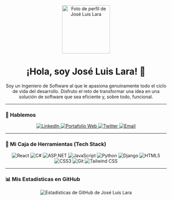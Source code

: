 <div align="center">
  <img src="https://ruta-a-tu-foto-de-perfil.jpg" width="150px" alt="Foto de perfil de José Luis Lara">
  <h1>¡Hola, soy José Luis Lara! 👋</h1>
</div>

<p align="center">
  Soy un Ingeniero de Software al que le apasiona genuinamente todo el ciclo de vida del desarrollo. Disfruto el reto de transformar una idea en una solución de software que sea eficiente y, sobre todo, funcional.
</p>

---

### 💬 Hablemos

<p align="center">
  <a href="https://linkedin.com/in/joseluislaradev" target="_blank">
    <img src="https://img.shields.io/badge/LinkedIn-0077B5?style=for-the-badge&logo=linkedin&logoColor=white" alt="LinkedIn">
  </a>
  <a href="https://joseluislara.dev" target="_blank">
    <img src="https://img.shields.io/badge/Mi_Portafolio-252525?style=for-the-badge&logo=react&logoColor=61DAFB" alt="Portafolio Web">
  </a>
  <a href="https://twitter.com/joseluislaradev" target="_blank">
    <img src="https://img.shields.io/badge/Twitter-1DA1F2?style=for-the-badge&logo=twitter&logoColor=white" alt="Twitter">
  </a>
  <a href="mailto:hola@joseluislara.dev" target="_blank">
    <img src="https://img.shields.io/badge/Envíame_un_correo-EA4335?style=for-the-badge&logo=gmail&logoColor=white" alt="Email">
  </a>
</p>

---

### 🚀 Mi Caja de Herramientas (Tech Stack)

<p align="center">
  <img src="https://img.shields.io/badge/React-20232A?style=for-the-badge&logo=react&logoColor=61DAFB" alt="React">
  <img src="https://img.shields.io/badge/C%23-239120?style=for-the-badge&logo=c-sharp&logoColor=white" alt="C#">
  <img src="https://img.shields.io/badge/ASP.NET-5C2D91?style=for-the-badge&logo=.net&logoColor=white" alt="ASP.NET">
  <img src="https://img.shields.io/badge/JavaScript-F7DF1E?style=for-the-badge&logo=javascript&logoColor=black" alt="JavaScript">
  <img src="https://img.shields.io/badge/Python-3776AB?style=for-the-badge&logo=python&logoColor=white" alt="Python">
  <img src="https://img.shields.io/badge/Django-092E20?style=for-the-badge&logo=django&logoColor=white" alt="Django">
  <img src="https://img.shields.io/badge/HTML5-E34F26?style=for-the-badge&logo=html5&logoColor=white" alt="HTML5">
  <img src="https://img.shields.io/badge/CSS3-1572B6?style=for-the-badge&logo=css3&logoColor=white" alt="CSS3">
  <img src="https://img.shields.io/badge/Git-E34F26?style=for-the-badge&logo=git&logoColor=white" alt="Git">
  <img src="https://img.shields.io/badge/Tailwind_CSS-06B6D4?style=for-the-badge&logo=tailwindcss&logoColor=white" alt="Tailwind CSS">
</p>

---

### 📊 Mis Estadísticas en GitHub

<p align="center">
  <img src="https://github-readme-stats.vercel.app/api?username=joseluislaradev&show_icons=true&theme=dark&hide_border=true&locale=es" alt="Estadísticas de GitHub de José Luis Lara">
</p>
